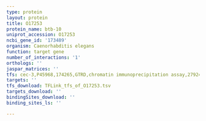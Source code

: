 ```yaml
---
type: protein
layout: protein
title: O17253
protein_name: btb-10
uniprot_accession: O17253
ncbi_gene_id: '173489'
organism: Caenorhabditis elegans
function: target gene
number_of_interactions: '1'
orthologs: ''
jaspar_matrices: ''
tfs: cec-3,P45968,174265,GTRD,chromatin immunoprecipitation assay,27924024%5Buid%5D,No
targets: ''
tfs_download: TFLink_tfs_of_O17253.tsv
targets_download: ''
bindingSites_download: ''
binding_sites_ls: ''

---
```

